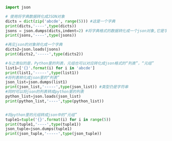 
<BlogInfo id="778" title="10.JSON" author="白日梦想猿" pv=0 read_times=0 pre_cost_time=0分40秒 category="文件" tag_list="['文件']" create_time="2020.06.17 15:59:43" update_time="2021.07.20 09:33:59" />

```python
import json

# 使用将字典数据转化成JSON对象
dicts = dict(zip('abcde', range(5))) #这是一个字典
print(dicts,'----',type(dicts))
jsons = json.dumps(dicts,indent=2) #将字典格式的数据转化成一个json对象,它是字符串类型的数据 #indent表示美观地输出
print(jsons,'----',type(jsons))

#再见json的对象转化成一个字典
dicts2=json.loads(jsons)
print(dicts2,'-----',type(dicts2))

#与之类似的是，Python里的列表，元组也可以对应转化成json格式的“列表”，“元组”
list1=['{}'.format(i) for i in 'abcde']
print(list1,'-----',type(list1))
#将列表转化成json里的“列表”
json_list=json.dumps(list1)
print(json_list,'-----',type(json_list)) #类型仍是字符串
#同时可以将json的列表转成python里的列表
python_list=json.loads(json_list)
print(python_list,'----',type(python_list))


#将python里的元组转成json中的“元组”
tuple1=tuple('{}'.format(i) for i in range(5))
print(tuple1,'----',type(tuple1))
json_tuple=json.dumps(tuple1)
print(json_tuple,'-----',type(json_tuple))
```
